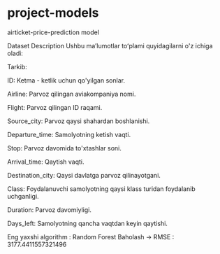 # project-models

airticket-price-prediction model

Dataset Description
Ushbu maʼlumotlar toʻplami quyidagilarni o'z ichiga oladi:

Tarkib:

ID: Ketma - ketlik uchun qo'yilgan sonlar.

Airline: Parvoz qilingan aviakompaniya nomi.

Flight: Parvoz qilingan ID raqami.

Source_city: Parvoz qaysi shahardan boshlanishi.

Departure_time: Samolyotning ketish vaqti.

Stop: Parvoz davomida to'xtashlar soni.

Arrival_time: Qaytish vaqti.

Destination_city: Qaysi davlatga parvoz qilinayotgani.

Class: Foydalanuvchi samolyotning qaysi klass turidan foydalanib uchganligi.

Duration: Parvoz davomiyligi.

Days_left: Samolyotning qancha vaqtdan keyin qaytishi.

Eng yaxshi algorithm : Random Forest
Baholash -> RMSE : 3177.4411557321496
